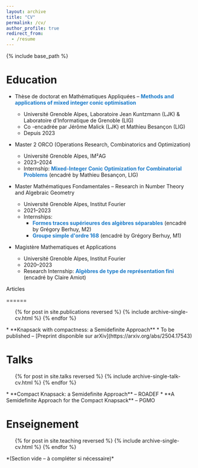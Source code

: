 ```yaml
---
layout: archive
title: "CV"
permalink: /cv/
author_profile: true
redirect_from:
  - /resume
---
```

{% include base_path %}

Education
======
* Thèse de doctorat en Mathématiques Appliquées – <strong style="color: #197ac9;">Methods and applications of mixed integer conic optimisation</strong>
  * Université Grenoble Alpes, Laboratoire Jean Kuntzmann (LJK) & Laboratoire d'Informatique de Grenoble (LIG)
  * Co -encadrée par Jérôme Malick (LJK) et Mathieu Besançon (LIG)
  * Depuis 2023

* Master 2 ORCO (Operations Research, Combinatorics and Optimization)
  * Université Grenoble Alpes, IM²AG
  * 2023–2024
  * Internship: <strong style="color: #197ac9;">Mixed-Integer Conic Optimization for Combinatorial Problems</strong> (encadré by Mathieu Besançon, LIG)

* Master Mathématiques Fondamentales – Research in Number Theory and Algebraic Geometry
  * Université Grenoble Alpes, Institut Fourier
  * 2021–2023
  * Internships:
    * <strong style="color: #197ac9;">Formes traces supérieures des algèbres séparables</strong> (encadré by Grégory Berhuy, M2)
    * <strong style="color: #197ac9;">Groupe simple d'ordre 168</strong> (encadré by Grégory Berhuy, M1)

* Magistère Mathematiques et Applications
  * Université Grenoble Alpes, Institut Fourier
  * 2020–2023
  * Research Internship: <strong style="color: #197ac9;">Algèbres de type de représentation fini</strong> (encadré by Claire Amiot)

Articles

======
  <ul>{% for post in site.publications reversed %}
    {% include archive-single-cv.html %}
  {% endfor %}</ul>
  * **Knapsack with compactness: a Semidefinite Approach**
    * To be published – [Preprint disponible sur arXiv](https://arxiv.org/abs/2504.17543)

Talks
======
  <ul>{% for post in site.talks reversed %}
    {% include archive-single-talk-cv.html %}
  {% endfor %}</ul>
  * **Compact Knapsack: a Semidefinite Approach** – ROADEF
  * **A Semidefinite Approach for the Compact Knapsack** – PGMO

Enseignement
======
  <ul>{% for post in site.teaching reversed %}
    {% include archive-single-cv.html %}
  {% endfor %}</ul>
  *(Section vide – à compléter si nécessaire)*